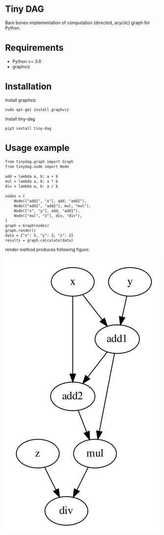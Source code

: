 # Tiny DAG

Bare bones implementation of computation (directed, acyclic) graph for Python.

# Requirements

- Python >= 3.6
- graphviz

# Installation

Install graphviz
```
sudo apt-get install graphviz
```

Install tiny-dag
```
pip3 install tiny-dag
```

# Usage example

```
from tinydag.graph import Graph
from tinydag.node import Node

add = lambda a, b: a + b
mul = lambda a, b: a * b
div = lambda a, b: a / b

nodes = [
    Node(["add1", "x"], add, "add2"),
    Node(["add1", "add2"], mul, "mul"),
    Node(["x", "y"], add, "add1"),
    Node(["mul", "z"], div, "div"),
]
graph = Graph(nodes)
graph.render()
data = {"x": 5, "y": 3, "z": 3}
results = graph.calculate(data)
```

render method produces following figure:
<p align="center">
<img src="sample_graph.jpg" width="800px" />
</p>